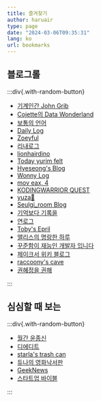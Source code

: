 ```yaml
---
title: 즐겨찾기
author: haruair
type: page
date: "2024-03-06T09:35:31"
lang: ko
url: bookmarks 
---
```


## 블로그롤

:::div{.with-random-button}

- [기계인간 John Grib](https://johngrib.github.io/)
- [Cojette의 Data Wonderland](https://cojette.github.io/)
- [보통의 언어](https://www.saeyoonjeong.com/blog)
- [Daily Log](https://jiyeonseo.github.io/)
- [Zoeyful](https://joeyful52.tistory.com/)
- [리내로그](https://rinae.dev/)
- [lionhairdino](https://lionhairdino.github.io/)
- [Today yurim felt](https://milooy.github.io/)
- [Hyeseong's Blog](https://blog.cometkim.kr/)
- [Wonny Log](https://wonny.space/writing)
- [mov eax, 4](https://www.leonkim.net/)
- [KODINGWARRIOR QUEST](https://kodingwarrior.github.io/posts/)
- [yuza🍊](https://nvrtmd.hashnode.dev/)
- [Seulgi_room Blog](https://www.seulgi-room.kr/)
- [기억보다 기록을](https://jojoldu.tistory.com/)
- [연로그](https://yeonyeon.tistory.com/)
- [Toby's Epril](https://tobyepril.tistory.com/)
- [앨리스의 명랑한 하루](https://yeoneui.com/)
- [꾸준함이 재능인 개발자 입니다](https://ddururiiiiiii.tistory.com/)
- [제이크서 위키 블로그](https://jake-seo-dev.tistory.com/)
- [raccoony's cave](https://blog.raccoony.dev/)
- [권혜정을 권해](https://kwonejeong.tistory.com/)

:::

## 심심할 때 보는

:::div{.with-random-button}

- [월간 윤종신](https://yoonjongshin.com/)
- [디에디트](https://the-edit.co.kr/)
- [starla's trash can](https://starlakim.wordpress.com/)
- [듀나의 영화낙서판](http://www.djuna.kr/xe/review)
- [GeekNews](https://news.hada.io/)
- [스타트업 바이블](https://www.thestartupbible.com/)

:::

